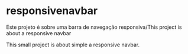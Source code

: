 # responsivenavbar
Este projeto é sobre uma barra de navegação responsiva/This project is about a responsive navbar

This small project is about simple a responsive navbar.


